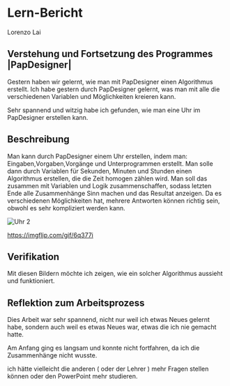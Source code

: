 # Lern-Bericht #

Lorenzo Lai 

## Verstehung und Fortsetzung des Programmes |PapDesigner| ##

Gestern haben wir gelernt, wie man mit PapDesigner einen Algorithmus erstellt.
Ich habe gestern durch PapDesigner gelernt, was man mit alle die verschiedenen Variablen und Möglichkeiten kreieren kann.

Sehr spannend und witzig habe ich gefunden, wie man eine Uhr im PapDesigner erstellen kann.

## Beschreibung ##

Man kann durch PapDesigner einem Uhr erstellen, indem man: Eingaben,Vorgaben,Vorgänge und Unterprogrammen erstellt. Man solle dann durch Variablen für Sekunden, Minuten und Stunden einen Algorithmus erstellen, die die Zeit homogen zählen wird. Man soll das zusammen mit Variablen und Logik zusammenschaffen, sodass letzten Ende alle Zusammenhänge Sinn machen und das Resultat anzeigen. Da es verschiedenen Möglichkeiten hat, mehrere Antworten können richtig sein, obwohl es sehr kompliziert werden kann.

![Uhr 2](https://user-images.githubusercontent.com/110893594/184821145-ecb7bbfb-9029-4154-a577-334ac88b022d.png)

https://imgflip.com/gif/6q377i

## Verifikation ##

Mit diesen Bildern möchte ich zeigen, wie ein solcher Algorithmus aussieht und funktioniert.

## Reflektion zum Arbeitsprozess ##

Dies Arbeit war sehr spannend, nicht nur weil ich etwas Neues gelernt habe, sondern auch weil es etwas Neues war, etwas die ich nie gemacht hatte.


Am Anfang ging es langsam und konnte nicht fortfahren, da ich die Zusammenhänge nicht wusste.


ich hätte vielleicht die anderen ( oder der Lehrer ) mehr Fragen stellen können oder den PowerPoint mehr studieren.
